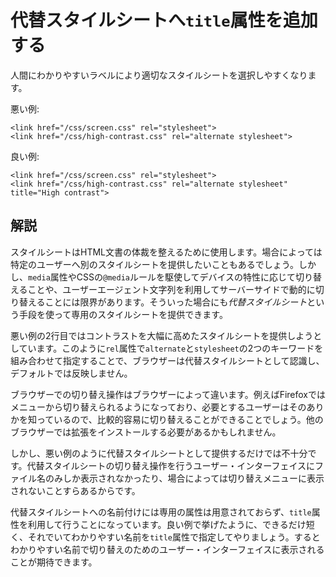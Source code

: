 # 代替スタイルシートへ`title`属性を追加する

人間にわかりやすいラベルにより適切なスタイルシートを選択しやすくなります。

悪い例:

    <link href="/css/screen.css" rel="stylesheet">
    <link href="/css/high-contrast.css" rel="alternate stylesheet">

良い例:

    <link href="/css/screen.css" rel="stylesheet">
    <link href="/css/high-contrast.css" rel="alternate stylesheet" title="High contrast">


## 解説

スタイルシートはHTML文書の体裁を整えるために使用します。場合によっては特定のユーザーへ別のスタイルシートを提供したいこともあるでしょう。しかし、`media`属性やCSSの`@media`ルールを駆使してデバイスの特性に応じて切り替えることや、ユーザーエージェント文字列を利用してサーバーサイドで動的に切り替えることには限界があります。そういった場合にも*代替スタイルシート*という手段を使って専用のスタイルシートを提供できます。

悪い例の2行目ではコントラストを大幅に高めたスタイルシートを提供しようとしています。このように`rel`属性で`alternate`と`stylesheet`の2つのキーワードを組み合わせて指定することで、ブラウザーは代替スタイルシートとして認識し、デフォルトでは反映しません。

ブラウザーでの切り替え操作はブラウザーによって違います。例えばFirefoxではメニューから切り替えられるようになっており、必要とするユーザーはそのありかを知っているので、比較的容易に切り替えることができることでしょう。他のブラウザーでは拡張をインストールする必要があるかもしれません。

しかし、悪い例のように代替スタイルシートとして提供するだけでは不十分です。代替スタイルシートの切り替え操作を行うユーザー・インターフェイスにファイル名のみしか表示されなかったり、場合によっては切り替えメニューに表示されないことすらあるからです。

代替スタイルシートへの名前付けには専用の属性は用意されておらず、`title`属性を利用して行うことになっています。良い例で挙げたように、できるだけ短く、それでいてわかりやすい名前を`title`属性で指定してやりましょう。するとわかりやすい名前で切り替えのためのユーザー・インターフェイスに表示されることが期待できます。
